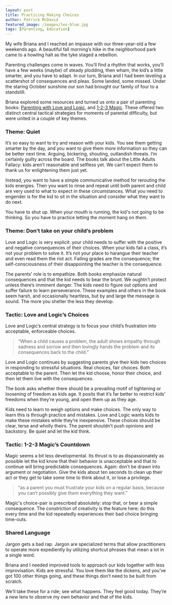 ```yaml
---
layout: post
title: Practicing Making Choices
author: Patrick McDavid
featured_image: /images/leo-blue.jpg
tags: [Parenting, Education]
---
```


My wife Briana and I reached an impasse with our three-year-old a few weekends ago. A beautiful fall morning’s hike in the neighborhood park came to a howling halt as the tyke staged a rebellion.

Parenting challenges come in waves. You’ll find a rhythm that works, you’ll have a few weeks (maybe) of steady plodding, then wham, the kid’s a little smarter, and you have to adapt. In our turn, Briana and I had been leveling a scattershot of consequences and pleas. Some landed, some missed. Under the staring October sunshine our son had brought our family of four to a standstill. 

<!--more-->

Briana explored some resources and turned us onto a pair of parenting books: [Parenting with Love and Logic](https://www.loveandlogic.com/parenting-with-love-and-logic), and [1-2-3 Magic](https://www.123magic.com/). These offered two distinct central tactical strategies for moments of parental difficulty, but were united in a couple of key themes. 

### Theme: Quiet
It’s so easy to want to try and reason with your kids. You see them getting smarter by the day, and you want to give them more information so they can be better next time. Arguing, bickering, shouting, outlandish threats. I’m certainly guilty across the board. The books talk about the Little Adults Fallacy: kids aren’t reasonable and selfless yet. We can’t expect them to thank us for enlightening them just yet. 

Instead, you want to have a simple communicative method for rerouting the kids energies. Then you want to rinse and repeat until both parent and child are very used to what to expect in these circumstances. What you need to engender is for the kid to sit in the situation and consider what they want to do next. 

You have to shut up. When your mouth is running, the kid's not going to be thinking. So you have to practice letting the moment hang on *them*.

### Theme: Don’t take on your child’s problem
Love and Logic is very explicit: your child needs to suffer with the positive and negative consequences of their choices. When your kids fail a class, it’s not your problem to solve it. It’s not your place to harangue their teacher and even read them the riot act. Failing grades are the consequence; the self-consciousness of their disappointing the teacher is the consequence. 

The parents' role is to empathize. Both books emphasize natural consequences and that the kid needs to bear the brunt. We oughtn’t protect unless there’s imminent danger. The kids need to figure out options and suffer failure to learn perseverance. These examples and others in the book seem harsh, and occasionally heartless, but by and large the message is sound. The more you shelter the less they develop.

### Tactic: Love and Logic’s Choices
Love and Logic’s central strategy is to focus your child’s frustration into acceptable, enforceable choices. 

> “When a child causes a problem, the adult shows empathy through sadness and sorrow and then lovingly hands the problem and its consequences back to the child.”

Love and Logic continues by suggesting parents give their kids two choices in responding to stressful situations. Real choices, fair choices. Both acceptable to the parent. Then let the kid choose, honor their choice, and then let them live with the consequences. 

The book asks whether there should be a prevailing motif of tightening or loosening of freedom as kids age. It posits that it’s far better to restrict kids’ freedoms when they’re young, and open them up as they age.

Kids need to learn to weigh options and make choices. The only way to learn this is through practice and mistakes. Love and Logic wants kids to make these mistakes while they’re inexpensive. These choices should be clear, terse and wholly theirs. The parent shouldn’t push opinions and backstory. Be quiet and let the kid think. 

### Tactic: 1-2-3 Magic’s Countdown
Magic seems a bit less developmental. Its thrust is to as dispassionately as possible let the kid know that their behavior is unacceptable and that to continue will bring predictable consequences. Again: don’t be drawn into argument or negotiation. Give the kids about ten seconds to clean up their act or they get to take some time to think about it, or lose a privilege. 

> “as a parent you must frustrate your kids on a regular basis, because you can’t possibly give them everything they want.”

Magic's choice-pair is prescribed absolutely: stop that, or bear a simple consequence. The constriction of creativity is the feature here: do this every time and the kid repeatedly experiences their bad choice bringing time-outs.

### Shared Language
Jargon gets a bad rap. Jargon are specialized terms that allow practitioners to operate more expediently by utilizing shortcut phrases that mean a lot in a single word. 

Briana and I needed improved tools to approach our kids together with less improvisation. Kids are stressful. You love them like the dickens, and you’ve got 100 other things going, and these things don’t need to be built from scratch. 

We’ll take these for a ride; see what happens. They feel good today. They’re a new lens to observe my own behavior and that of the kids. 